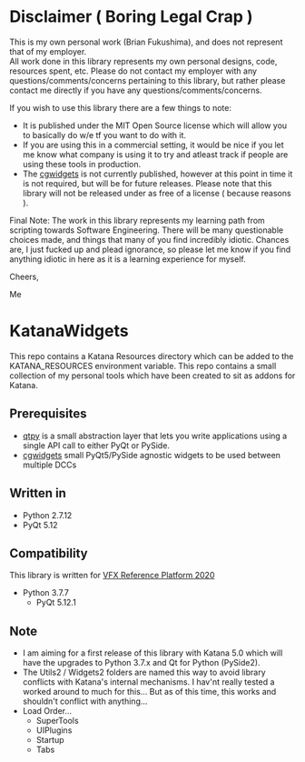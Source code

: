 # Disclaimer ( Boring Legal Crap )
This is my own personal work (Brian Fukushima), and does not represent that of my employer.  
All work done in this library represents my own personal designs, code, resources spent, etc.
Please do not contact my employer with any questions/comments/concerns pertaining to this
library, but rather please contact me directly if you have any questions/comments/concerns.

If you wish to use this library there are a few things to note:
  * It is published under the MIT Open Source license which will allow you to basically
    do w/e tf you want to do with it.
  * If you are using this in a commercial setting, it would be nice if you let me know
    what company is using it to try and atleast track if people are using these tools in
    production.
  * The [cgwidgets](https://github.com/bmfukushima/cgwidgets) is not currently published,
    however at this point in time it is not required, but will be for future releases.  Please
    note that this library will not be released under as free of a license ( because reasons ).
   
	
Final Note:
The work in this library represents my learning path from scripting towards  Software Engineering.
There will be many questionable choices made, and things that many of you find incredibly idiotic.
Chances are, I just fucked up and plead ignorance, so please let me know if you find anything
idiotic in here as it is a learning experience for myself.

Cheers,

Me

# KatanaWidgets
This repo contains a Katana Resources directory which can be added to the KATANA_RESOURCES environment variable.
This repo contains a small collection of my personal tools which have been created to sit as addons for Katana.

## Prerequisites
  * [qtpy](https://pypi.org/project/QtPy/) is a small abstraction layer that lets you write applications using a single API call to either PyQt or PySide.
  * [cgwidgets](https://github.com/bmfukushima/cgwidgets) small PyQt5/PySide agnostic widgets to be used between multiple DCCs
 
## Written in
  * Python 2.7.12
  * PyQt 5.12

## Compatibility
This library is written for [VFX Reference Platform 2020](https://vfxplatform.com/)
  * Python 3.7.7
    * PyQt 5.12.1
    
## Note
  * I am aiming for a first release of this library with Katana 5.0 which will have the upgrades to Python 3.7.x and Qt for Python (PySide2).
  * The Utils2 / Widgets2 folders are named this way to avoid library conflicts with Katana's internal mechanisms.  I hav'nt really tested a worked around to much for this... But as of this time, this works and shouldn't conflict with anything...
  * Load Order...
      * SuperTools
      * UIPlugins
      * Startup
      * Tabs
